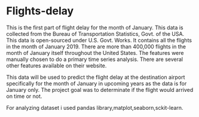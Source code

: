 # Flights-delay
This is the first part of flight delay  for the month of January.
This data is collected from the Bureau of Transportation Statistics, Govt. of the USA. This data is open-sourced under U.S. Govt. Works. It contains all the flights in the month of January 2019. There are more than 400,000 flights in the month of January itself throughout the United States. The features were manually chosen to do a primary time series analysis. There are several other features available on their website.

This data will be used to predict the flight delay at the destination airport specifically for the month of January in upcoming years as the data is for January only.
The project goal was to determinate if the flight would arrived on time or not. 

For analyzing dataset i used pandas library,matplot,seaborn,sckit-learn.
